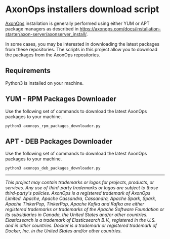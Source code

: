 # AxonOps installers download script

[AxonOps](https://axonops.com/) installation is generally performed using either YUM or APT package managers as described in https://axonops.com/docs/installation-starter/axon-server/axonserver_install/.

In some cases, you may be interested in downloading the latest packages from these repositories. The scripts in this project allow you to download the packages from the AxonOps repositories.

## Requirements
Python3 is installed on your machine.

## YUM - RPM Packages Downloader
Use the following set of commands to download the latest AxonOps packages to your machine.
```
python3 axonops_rpm_packages_downloader.py
```

## APT - DEB Packages Downloader
Use the following set of commands to download the latest AxonOps packages to your machine.
```
python3 axonops_deb_packages_downloader.py
```
***

*This project may contain trademarks or logos for projects, products, or services. Any use of third-party trademarks or logos are subject to those third-party's policies. AxonOps is a registered trademark of AxonOps Limited. Apache, Apache Cassandra, Cassandra, Apache Spark, Spark, Apache TinkerPop, TinkerPop, Apache Kafka and Kafka are either registered trademarks or trademarks of the Apache Software Foundation or its subsidiaries in Canada, the United States and/or other countries. Elasticsearch is a trademark of Elasticsearch B.V., registered in the U.S. and in other countries. Docker is a trademark or registered trademark of Docker, Inc. in the United States and/or other countries.*
